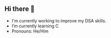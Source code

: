 ## Hi there 👋
- I'm currently working to improve my DSA skills.
- I’m currently learning C
- Pronouns: He/Him
<!--
**smadhavan1/smadhavan1** is a ✨ _special_ ✨ repository because its `README.md` (this file) appears on your GitHub profile.

Here are some ideas to get you started:

- 👯 I’m looking to collaborate on ...
- 🤔 I’m looking for help with ...
- 💬 Ask me about ...
- 📫 How to reach me: ...
- ⚡ Fun fact: ...
-->
